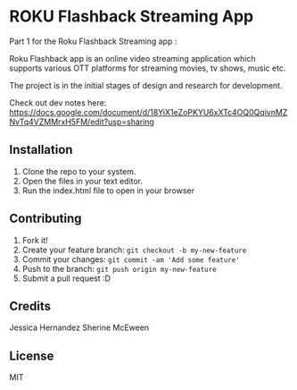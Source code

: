 # ROKU Flashback Streaming App


Part 1 for the Roku Flashback Streaming app :

Roku Flashback app is an online video streaming application which supports various OTT platforms for streaming movies, tv shows, music etc. 

The project is in the initial stages of design and research for development.

Check out dev notes here: https://docs.google.com/document/d/18YiX1eZoPKYU6xXTc4OQ0QqivnMZNvTq4VZMMrxH5FM/edit?usp=sharing


## Installation

1. Clone the repo to your system.
2. Open the files in your text editor.
3. Run the index.html file to open in your browser 



## Contributing

1. Fork it!
2. Create your feature branch: `git checkout -b my-new-feature`
3. Commit your changes: `git commit -am 'Add some feature'`
4. Push to the branch: `git push origin my-new-feature`
5. Submit a pull request :D


## Credits

Jessica Hernandez
Sherine McEween

## License

MIT